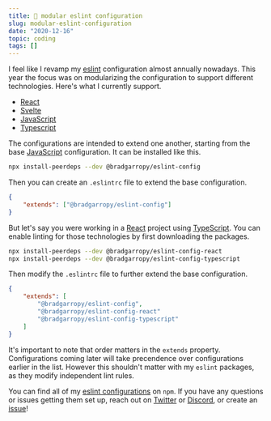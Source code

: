 ```yaml
---
title: 💎 modular eslint configuration
slug: modular-eslint-configuration
date: "2020-12-16"
topic: coding
tags: []
---
```


I feel like I revamp my [eslint][eslint] configuration almost annually nowadays. This year the focus was on modularizing the configuration to support different technologies. Here's what I currently support.

-   [React][npm-eslint-react]
-   [Svelte][npm-eslint-svelte]
-   [JavaScript][npm-eslint-base]
-   [Typescript][npm-eslint-typescript]

The configurations are intended to extend one another, starting from the base [JavaScript][npm-eslint-base] configuration. It can be installed like this.

```bash
npx install-peerdeps --dev @bradgarropy/eslint-config
```

Then you can create an `.eslintrc` file to extend the base configuration.

```json
{
    "extends": ["@bradgarropy/eslint-config"]
}
```

But let's say you were working in a [React][react] project using [TypeScript][typescript]. You can enable linting for those technologies by first downloading the packages.

```bash
npx install-peerdeps --dev @bradgarropy/eslint-config-react
npx install-peerdeps --dev @bradgarropy/eslint-config-typescript
```

Then modify the `.eslintrc` file to further extend the base configuration.

```json
{
    "extends": [
        "@bradgarropy/eslint-config",
        "@bradgarropy/eslint-config-react"
        "@bradgarropy/eslint-config-typescript"
    ]
}
```

It's important to note that order matters in the `extends` property. Configurations coming later will take precendence over configurations earlier in the list. However this shouldn't matter with my `eslint` packages, as they modify independent lint rules.

You can find all of my [eslint configurations][npm-eslint] on `npm`. If you have any questions or issues getting them set up, reach out on [Twitter][twitter] or [Discord][discord], or create an [issue][issues]!

[twitter]: https://twitter.com/bradgarropy
[discord]: https://bradgarropy.com/discord
[issues]: https://github.com/bradgarropy/eslint-config/issues/new
[react]: https://reactjs.org
[typescript]: https://www.typescriptlang.org
[eslint]: https://eslint.org
[npm-eslint]: https://npmjs.com/search?q=%40bradgarropy%2Feslint-config
[npm-eslint-base]: https://npmjs.com/package/@bradgarropy/eslint-config
[npm-eslint-react]: https://npmjs.com/package/@bradgarropy/eslint-config-react
[npm-eslint-svelte]: https://npmjs.com/package/@bradgarropy/eslint-config-svelte
[npm-eslint-typescript]: https://npmjs.com/package/@bradgarropy/eslint-config-typescript
